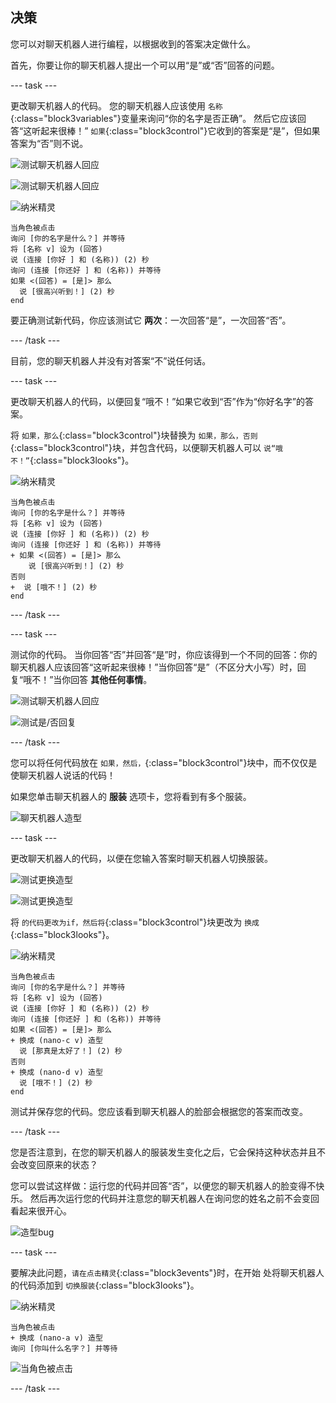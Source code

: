 ## 决策

您可以对聊天机器人进行编程，以根据收到的答案决定做什么。

首先，你要让你的聊天机器人提出一个可以用“是”或“否”回答的问题。

--- task ---

更改聊天机器人的代码。 您的聊天机器人应该使用 `名称`{:class="block3variables"}变量来询问“你的名字是否正确”。 然后它应该回答“这听起来很棒！” `如果`{:class="block3control"}它收到的答案是“是”，但如果答案为“否”则不说。

![测试聊天机器人回应](images/chatbot-if-test1-annotated.png)

![测试聊天机器人回应](images/chatbot-if-test2.png)

![纳米精灵](images/nano-sprite.png)

```blocks3
当角色被点击
询问 [你的名字是什么？] 并等待
将 [名称 v] 设为 (回答)
说 (连接 [你好 ] 和 (名称)) (2) 秒
询问 (连接 [你还好 ] 和 (名称)) 并等待
如果 <(回答) = [是]> 那么 
  说 [很高兴听到！] (2) 秒
end
```

要正确测试新代码，你应该测试它 **两次**：一次回答“是”，一次回答“否”。

--- /task ---

目前，您的聊天机器人并没有对答案“不”说任何话。

--- task ---

更改聊天机器人的代码，以便回复“哦不！”如果它收到“否”作为“你好名字”的答案。

将 `如果，那么`{:class="block3control"}块替换为 `如果，那么，否则`{:class="block3control"}块，并包含代码，以便聊天机器人可以 `说“哦不！”`{:class="block3looks"}。

![纳米精灵](images/nano-sprite.png)

```blocks3
当角色被点击
询问 [你的名字是什么？] 并等待
将 [名称 v] 设为 (回答)
说 (连接 [你好 ] 和 (名称)) (2) 秒
询问 (连接 [你还好 ] 和 (名称)) 并等待
+ 如果 <(回答) = [是]> 那么 
    说 [很高兴听到！] (2) 秒
否则 
+  说 [哦不！] (2) 秒
end
```

--- /task ---

--- task ---

测试你的代码。 当你回答“否”并回答“是”时，你应该得到一个不同的回答：你的聊天机器人应该回答“这听起来很棒！”当你回答“是”（不区分大小写）时，回复“哦不！”当你回答 **其他任何事情**。

![测试聊天机器人回应](images/chatbot-if-test2.png)

![测试是/否回复](images/chatbot-if-else-test.png)

--- /task ---

您可以将任何代码放在 `如果，然后，`{:class="block3control"}块中，而不仅仅是使聊天机器人说话的代码！

如果您单击聊天机器人的 **服装** 选项卡，您将看到有多个服装。

![聊天机器人造型](images/chatbot-costume-view-annotated.png)

--- task ---

更改聊天机器人的代码，以便在您输入答案时聊天机器人切换服装。

![测试更换造型](images/chatbot-costume-test1.png)

![测试更换造型](images/chatbot-costume-test2.png)

将 `的代码更改为if，然后将`{:class="block3control"}块更改为 `换成`{:class="block3looks"}。

![纳米精灵](images/nano-sprite.png)

```blocks3
当角色被点击
询问 [你的名字是什么？] 并等待
将 [名称 v] 设为 (回答)
说 (连接 [你好 ] 和 (名称)) (2) 秒
询问 (连接 [你还好 ] 和 (名称)) 并等待
如果 <(回答) = [是]> 那么 
+ 换成 (nano-c v) 造型
  说 [那真是太好了！] (2) 秒
否则 
+ 换成 (nano-d v) 造型
  说 [哦不！] (2) 秒
end
```

测试并保存您的代码。您应该看到聊天机器人的脸部会根据您的答案而改变。

--- /task ---

您是否注意到，在您的聊天机器人的服装发生变化之后，它会保持这种状态并且不会改变回原来的状态？

您可以尝试这样做：运行您的代码并回答“否”，以便您的聊天机器人的脸变得不快乐。 然后再次运行您的代码并注意您的聊天机器人在询问您的姓名之前不会变回看起来很开心。

![造型bug](images/chatbot-costume-bug-test.png)

--- task ---

要解决此问题，`请在点击精灵`{:class="block3events"}时，在开始 处将聊天机器人的代码添加到 `切换服装`{:class="block3looks"}。

![纳米精灵](images/nano-sprite.png)

```blocks3
当角色被点击
+ 换成 (nano-a v) 造型
询问 [你叫什么名字？] 并等待
```

![当角色被点击](images/chatbot-costume-fix-test.png)

--- /task ---